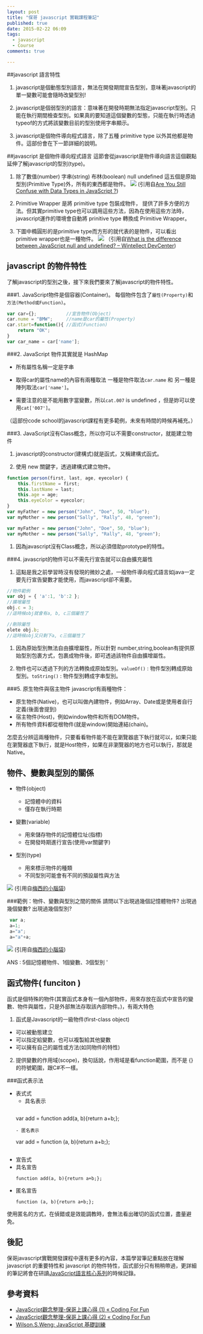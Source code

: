 ```yaml
---
layout: post
title: "保哥 javascript 實戰課程筆記"
published: true
date: 2015-02-22 06:09
tags:
  - javascript
  - Course
comments: true

---
```


##javascript 語言特性
1. javascript是個動態型別語言，無法在開發期間宣告型別，意味著javascript的單一變數可能會隨時改變型別!

1. javascript是個弱型別的語言：意味著在開發時期無法指定javascript型別。只能在執行期間檢查型別。如果真的要知道這個變數的型態，只能在執行時透過typeof的方式將該變數目前的型別使用字串顯示。

1. javascript是個物件導向程式語言，除了五種 primitive type 以外其他都是物件。這部份會在下一節詳細的說明。



##javascript 是個物件導向程式語言
這節會從javascript是物件導向語言這個觀點延伸了解javascript的型別(type)。
1. 除了數值(number) 字串(string) 布林(boolean) null undefined 這五個是原始型別(Primitive Type)外，所有的東西都是物件。
![](https://lh5.googleusercontent.com/-kJ98NBVTZi4/VOltbCHXWAI/AAAAAAAAE9I/VxitLDd70sc/w734-h522-no/JavaScriptTypes1.jpg)
(引用自[Are You Still Confuse with Data Types in JavaScript ?](http://codesupport.info/are-you-confuse-with-data-types-in-javascript-yet/))

1. Primitive Wrapper 是將 primitive type 包裝成物件， 提供了許多方便的方法。但其實primitive type也可以調用這些方法，因為在使用這些方法時，javascript運作的環境會自動將 prinitive type 轉換成 Primitive Wrapper。
1. 下圖中橢圓形的是primitive type而方形的就代表的是物件，可以看出primitive wrapper也是一種物件。
![](https://lh5.googleusercontent.com/-yhcDRauPQxU/VOlwYklxcCI/AAAAAAAAE9Y/Oapb6t3gwz4/w817-h850-no/javascript%2Bprimitive%2Bwrapper.jpg)
（引用自[What is the difference between JavaScript null and undefined? – Wintellect DevCenter](http://www.wintellect.com/devcenter/mharpur/what-is-the-difference-between-javascript-null-and-undefined))

## javascript 的物件特性

了解javascript的型別之後，接下來我們要來了解javascript的物件特性。

###1. JavaScript物件是個容器(Container)。
每個物件包含了`屬性(Property)`和`方法(Method或Function)`。
```js
var car={};           //宣告物件(Object)
car.nume = "BMW";     //name是car的屬性(Property)
car.start=function(){ //函式(Function)
    return "OK";
}
var car_name = car['name'];
```
###2. JavaScript 物件其實就是 HashMap
- 所有屬性名稱一定是字串

- 取得car的屬性name的內容有兩種取法 一種是物件取法`car.name` 和 另一種是陣列取法`car['name']`。

- 需要注意的是不能用數字當變數，所以`cat.007` is undefined ，但是妳可以使用`cat['007']`。

（這部份code school的javascript課程有更多範例，未來有時間的時候再補充。）

###3. JavaScript沒有Class概念，所以你可以不需要constructor，就能建立物件
1. javascript的constructor(建構式)就是函式，又稱建構式函式。

1. 使用 new 關鍵字，透過建構式建立物件。
```js
function person(first, last, age, eyecolor) {
    this.firstName = first;
    this.lastName = last;
    this.age = age;
    this.eyeColor = eyecolor;
}
var myFather = new person("John", "Doe", 50, "blue");
var myMother = new person("Sally", "Rally", 48, "green");
```
```js
var myFather = new person("John", "Doe", 50, "blue");
var myMother = new person("Sally", "Rally", 48, "green");
```
1. 因為javascript沒有Class概念，所以必須借助prototype的特性。

###4. javascript的物件可以不需先行宣告就可以自由擴充屬性
1. 這點是我之前學習時沒有發現的微妙之處，一般物件導向程式語言如java一定要先行宣告變數才能使用，而javascript卻不需要。
```js
//物件範例
var obj = { 'a':1, 'b':2 };
//擴增屬性
obj.c = 3;
//這時候obj就會有a, b, c三個屬性了

//刪除屬性
elete obj.b;
//這時候obj又只剩下a, c三個屬性了
```
1. 因為原始型別無法自由擴增屬性，所以針對 number,string,boolean有提供原始型別包裹方式，包裹成物件後，即可透過該物件自由擴增屬性。

1. 物件也可以透過下列的方法轉換成原始型別。`valueOf()` : 物件型別轉成原始型別。`toString()` : 物件型別轉成字串型別。

###5. 原生物件與宿主物件
javascript有兩種物件：
- 原生物件(Native)，也可以叫做內建物件，例如Array、Date或是使用者自行定義(後面會提到)
- 宿主物件(Host)，例如window物件和所有DOM物件。
- 所有物件資料都從根物件(就是window)開始連結(chain)。

怎麼去分辨這兩種物件，只要看看物件能不能在瀏覽器底下執行就可以，如果只能在瀏覽器底下執行，就是Host物件，如果在非瀏覽器的地方也可以執行，那就是Native。



## 物件、變數與型別的關係
- 物件(object)
  - 記憶體中的資料
  - 僅存在執行時期

- 變數(variable)
  - 用來儲存物件的記憶體位址(指標)
  - 在開發時期進行宣告(使用var關鍵字)

- 型別(type)
  - 用來標示物件的種類
  - 不同型別可能會有不同的預設屬性與方法

![](https://lh5.googleusercontent.com/-dtWA3IrgWbw/VOmNEZi5u8I/AAAAAAAAE98/m3Xk4tBMpzY/w577-h388-no/01333w234234willcourse.jpg)
(引用自[梅西的小腦袋](http://windwaterbo-blog.logdown.com/posts/222722-baoge-typescript-combat-development-and-javascript-javascript-basic-beliefs-review))

###範例：物件、變數與型別之間的關係
請問以下出現過幾個記憶體物件? 出現過幾個變數? 出現過幾個型別?
```js
 var a;
 a=1;
 a="a";
 a="a"+a;
```
![](https://lh6.googleusercontent.com/-CLFAmse7xK8/VOmLPzb_mAI/AAAAAAAAE9s/0h3IJXlCU8o/w673-h500-no/02willcourse.jpg)
(引用自[梅西的小腦袋](http://windwaterbo-blog.logdown.com/posts/222722-baoge-typescript-combat-development-and-javascript-javascript-basic-beliefs-review))

ANS : 5個記憶體物件、1個變數、3個型別  '

## 函式物件( funciton )

函式是個特殊的物件(其實函式本身有一個內部物件，用來存放在函式中宣告的變數、物件與屬性，只是外部無法存取該內部物件。)，有兩大特色

1. 函式是Javascript的一級物件(first-class object)
  - 可以被動態建立
  - 可以指定給變數，也可以複製給其他變數
  - 可以擁有自己的屬性或方法(如同物件的特性)

2. 提供變數的作用域(scope)，換句話說，作用域是看function範圍，而不是 {} 的符號範圍，跟C#不一樣。


###函式表示法

- 表式式
  - 具名表示
	```
  var add = function add(a, b){return a+b;};
	```
  -	匿名表示
	```
  var add = function (a, b){return a+b;};
	```
-	宣告式
  -	具名宣告
    ```
    function add(a, b){return a+b;};
    ```
  -	匿名宣告
    ```
    function (a, b){return a+b;};
    ```

使用匿名的方式，在偵錯或是效能調教時，會無法看出確切的函式位置，盡量避免。

## 後記
保哥javascript實戰開發課程中還有更多的內容，本篇學習筆記重點放在理解 javascript 的重要特性和 javascript 的物件特性，函式部分只有稍稍帶過，更詳細的筆記將會在研讀[JavaScript語言核心系列](http://www.codedata.com.tw/category/javascript/5)的時候記錄。

## 參考資料
* [JavaScript觀念整理-保哥上課心得 (1) « Coding For Fun](http://sfcer0414.logdown.com/posts/193415-javascript-concept-of-finishing-school-experience-1)
* [JavaScript觀念整理-保哥上課心得 (2) « Coding For Fun](http://sfcer0414.logdown.com/posts/194246-javascript-concept-of-finishing-school-experience-2)
* [Wilson.S.Weng: JavaScript 基礎訓練](http://l7960261.blogspot.tw/2014/01/javascript.html)
